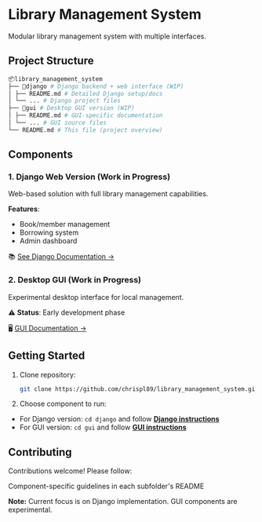 # Library Management System

Modular library management system with multiple interfaces.

## Project Structure
```bash
📦library_management_system
├── 📂django # Django backend + web interface (WIP)
│ ├── README.md # Detailed Django setup/docs
│ └── ... # Django project files
├── 📂gui # Desktop GUI version (WIP)
│ ├── README.md # GUI-specific documentation
│ └── ... # GUI source files
└── README.md # This file (project overview)
```


## Components

### 1. Django Web Version (Work in Progress)
Web-based solution with full library management capabilities.

**Features**:
- Book/member management
- Borrowing system
- Admin dashboard

📚 [See Django Documentation →](/django/README.md)

### 2. Desktop GUI (Work in Progress)
Experimental desktop interface for local management.

⚠️ **Status**: Early development phase

🖥️ [GUI Documentation →](/gui/README.md)

## Getting Started

1. Clone repository:
   ```bash
   git clone https://github.com/chrispl89/library_management_system.git

2. Choose component to run:
- For Django version: `cd django` and follow **[Django instructions](https://github.com/chrispl89/library_management_system/blob/main/django/README.md)**
- For GUI version: `cd gui` and follow **[GUI instructions](https://github.com/chrispl89/library_management_system/blob/main/gui/README.md)**

## Contributing
Contributions welcome! Please follow:

Component-specific guidelines in each subfolder's README


**Note:** Current focus is on Django implementation. GUI components are experimental.